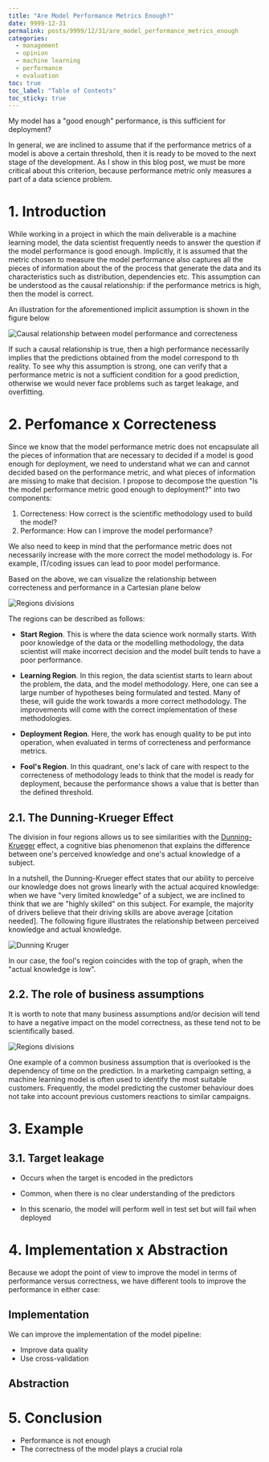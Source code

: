 ```yaml
---
title: "Are Model Performance Metrics Enough?"
date: 9999-12-31
permalink: posts/9999/12/31/are_model_performance_metrics_enough
categories: 
  - management
  - opinion
  - machine learning
  - performance
  - evaluation
toc: true
toc_label: "Table of Contents"
toc_sticky: true
---
```


My model has a "good enough" performance, is this sufficient for deployment?

In general, we are inclined to assume that if the performance metrics of a model is above a certain threshold, then it is ready to be moved to the next stage of the development. As I show in this blog post, we must be more critical about this criterion, because performance metric only measures a part of a data science problem.

# 1. Introduction

While working in a project in which the main deliverable is a machine learning model, the data scientist frequently needs to answer the question if the model performance is good enough. Implicitly, it is assumed that the metric chosen to measure the model performance also captures all the pieces of information about the of the process that generate the data and its characteristics such as distribution, dependencies etc. This assumption can be understood as the causal relationship: if the performance metrics is high, then the model is correct.

An illustration for the aforementioned implicit assumption is shown in the figure below

![Causal relationship between model performance and correcteness](https://raw.githubusercontent.com/hsteinshiromoto/blog/dev/images/are_model_performance_metrics_enough/correctnessvsperformance.svg)

If such a causal relationship is true, then a high performance necessarily implies that the predictions obtained from the model correspond to th reality. To see why this assumption is strong, one can verify that a performance metric is not a sufficient condition for a good prediction, otherwise we would never face problems such as target leakage, and overfitting.

# 2. Perfomance x Correcteness

Since we know that the model performance metric does not encapsulate all the pieces of information that are necessary to decided if a model is good enough for deployment, we need to understand what we can and cannot decided based on the performance metric, and what pieces of information are missing to make that decision. I propose to decompose the question "Is the model performance metric good enough to deployment?" into two components:

1. Correcteness: How correct is the scientific methodology used to build the model?
2. Performance: How can I improve the model performance?

We also need to keep in mind that the performance metric does not necessarily increase with the more correct the model methodology is. For example, IT/coding issues can lead to poor model performance.

Based on the above, we can visualize the relationship between correcteness and performance in a Cartesian plane below

![Regions divisions](https://raw.githubusercontent.com/hsteinshiromoto/blog/dev/images/are_model_performance_metrics_enough/correctnessvsperformance_regions.svg)

The regions can be described as follows:

* **Start Region**. This is where the data science work normally starts. With poor knowledge of the data or the modelling methodology, the data scientist will make incorrect decision and the model built tends to have a poor performance.


* **Learning Region**. In this region, the data scientist starts to learn about the problem, the data, and the model methodology. Here, one can see a large number of hypotheses being formulated and tested. Many of these, will guide the work towards a more correct methodology. The improvements will come with the correct implementation of these methodologies.

* **Deployment Region**. Here, the work has enough quality to be put into operation, when evaluated in terms of correcteness and performance metrics.
  
* **Fool's Region**. In this quadrant, one's lack of care with respect to the correcteness of methodology leads to think that the model is ready for deployment, because the performance shows a value that is better than the defined threshold.

## 2.1. The Dunning-Krueger Effect

The division in four regions allows us to see similarities with the [Dunning-Krueger](https://[dx.doi.org/](https://doi.org/10.1037/0022-3514.77.6.1121)) effect, a cognitive bias phenomenon that explains the difference between one's perceived knowledge and one's actual knowledge of a subject.

In a nutshell, the Dunning-Krueger effect states that our ability to perceive our knowledge does not grows linearly with the actual acquired knowledge: when we have "very limited knowledge" of a subject, we are inclined to think that we are "highly skilled" on this subject. For example, the majority of drivers believe that their driving skills are above average [citation needed]. The following figure illustrates the relationship between perceived knowledge and actual knowledge.

![Dunning Kruger](https://raw.githubusercontent.com/hsteinshiromoto/blog/dev/images/are_model_performance_metrics_enough/dunning_kruger.svg)

In our case, the fool's region coincides with the top of graph, when the "actual knowledge is low".

## 2.2. The role of business assumptions

It is worth to note that many business assumptions and/or decision will tend to have a negative impact on the model correctness, as these tend not to be scientifically based.

![Regions divisions](https://raw.githubusercontent.com/hsteinshiromoto/blog/dev/images/are_model_performance_metrics_enough/correctnessvsperformance_regions_bas.svg)

One example of a common business assumption that is overlooked is the dependency of time on the prediction. In a marketing campaign setting, a machine learning model is often used to identify the most suitable customers. Frequently, the model predicting the customer behaviour does not take into account previous customers reactions to similar campaigns.

# 3. Example

## 3.1. Target leakage

* Occurs when the target is encoded in the predictors

* Common, when there is no clear understanding of the predictors

* In this scenario, the model will perform well in test set but will fail when deployed

# 4. Implementation x Abstraction

Because we adopt the point of view to improve the model in terms of performance versus correctness, we have different tools to improve the performance in either case:

## Implementation 

We can improve the implementation of the model pipeline:
* Improve data quality
* Use cross-validation

## Abstraction


# 5. Conclusion

* Performance is not enough
* The correctness of the model plays a crucial rola

[1]: /Users/humberto/Projects/hsteinshiromoto.github.io/images/correctnessvsperformance.svg
[2]: /Users/humberto/Projects/hsteinshiromoto.github.io/images/correctnessvsperformance_regions.svg